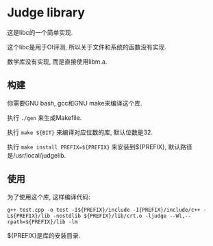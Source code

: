 # Judge library

这是libc的一个简单实现.

这个libc是用于OI评测, 所以关于文件和系统的函数没有实现.

数学库没有实现, 而是直接使用libm.a.

## 构建

你需要GNU bash, gcc和GNU make来编译这个库.

执行 ```./gen``` 来生成Makefile.

执行 ```make ${BIT}``` 来编译对应位数的库, 默认位数是32.

执行 ```make install PREFIX=${PREFIX}``` 来安装到${PREFIX}, 默认路径是/usr/local/judgelib.

## 使用

为了使用这个库, 这样编译代码:

```shell
g++ test.cpp -o test -I${PREFIX}/include -I{PREFIX}/include/c++ -L${PREFIX}/lib -nostdlib ${PREFIX}/lib/crt.o -ljudge --Wl,--rpath=${PREFIX}/lib -lm
```

${PREFIX}是库的安装目录.